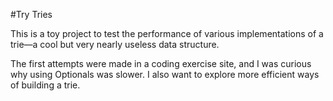 #Try Tries

This is a toy project to test the performance of various implementations of a trie—a cool but very nearly useless data structure.

The first attempts were made in a coding exercise site, and I was curious why using Optionals was slower.
I also want to explore more efficient ways of building a trie.